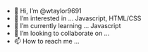 - 👋 Hi, I’m @wtaylor9691
- 👀 I’m interested in ... Javascript, HTML/CSS 
- 🌱 I’m currently learning ... Javascript
- 💞️ I’m looking to collaborate on ...
- 📫 How to reach me ...

<!---
wtaylor9691/wtaylor9691 is a ✨ special ✨ repository because its `README.md` (this file) appears on your GitHub profile.
You can click the Preview link to take a look at your changes.
--->
